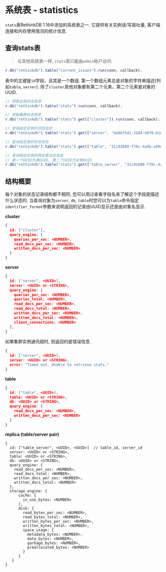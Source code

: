 # 系统表 - statistics
`stats`表RethinkDB 1.16中添加的系统表之一.
它提供有关实例读/写吞吐量, 客户端连接和内存使用情况的统计信息.

## 查询stats表
> 与其他系统表一样, `stats`表只能由`admin`帐户访问.

```javascript
r.db("rethinkdb").table("current_issues").run(conn, callback);
```

表中的主键是`id`字段，且其是一个数组. 第一个数组元素总是对象的字符串描述(列如`table`, `server`).
除了`cluster`其他对象都有第二个元素，第二个元素是对象的UUID.

```javascript
// 获取全局状态信息
r.db("rethinkdb").table("stats").run(conn, callback);

// 获取集群状态信息
r.db("rethinkdb").table("stats").get(["cluster"]).run(conn, callback);

// 查询指定实例的状态信息
r.db("rethinkdb").table("stats").get(["server", "de8b75d1-3184-48f0-b1ef-99a9c04e2be5"]).run(conn, callback);

// 查询指定表的状态信息
r.db("rethinkdb").table("stats").get(["table", "31c92680-f70c-4a4b-a49e-b238eb12c023"]).run(conn, callback);

// 查询特定实例的特定表状态信息
// 第一个UUID为表UUID, 第二个UUID为实例UUID
r.db("rethinkdb").table("stats").get(["table_server", "31c92680-f70c-4a4b-a49e-b238eb12c023", "de8b75d1-3184-48f0-b1ef-99a9c04e2be5"]).run(conn, callback);
```

## 结构概要
每个对象的状态记录结构都不相同, 您可以用过查看字段名来了解这个字段是描述什么状态的.
当查询对象为`server`, `db`, `table`时您可以为`table`命令指定`identifier_format`参数来说明返回的记录由UUID显示还是由对象名显示.

__cluster__

```json
{
  id: ["cluster"],
  query_engine: {
    queries_per_sec: <NUMBER>,
    read_docs_per_sec: <NUMBER>,
    written_docs_per_sec: <NUMBER>
  }
}
```

__server__

```json
{
  id: ["server", <UUID>],
  server: <UUID> or <STRING>,
  query_engine: {
    queries_per_sec: <NUMBER>,
    queries_total: <NUMBER>,
    read_docs_per_sec: <NUMBER>,
    read_docs_total: <NUMBER>,
    written_docs_per_sec: <NUMBER>,
    written_docs_total: <NUMBER>,
    client_connections: <NUMBER>
  },
}
```

如果集群实例通讯超时, 则返回的是错误信息.

```json
{
  id: ["server", <UUID>],
  server: <UUID> or <STRING>,
  error: "Timed out. Unable to retrieve stats."
}
```

__table__

```json
{
  id: ["table", <UUID>],
  table: <UUID> or <STRING>,
  db: <UUID> or <STRING>,
  query_engine: {
    read_docs_per_sec: <NUMBER>,
    written_docs_per_sec: <NUMBER>
  }
}
```

__replica (table/server pair)__

```
{
  id: ["table_server", <UUID>, <UUID>]  // table_id, server_id
  server: <UUID> or <STRING>,
  table: <UUID> or <STRING>,
  db: <UUID> or <STRING>,
  query_engine: {
    read_docs_per_sec: <NUMBER>,
    read_docs_total: <NUMBER>,
    written_docs_per_sec: <NUMBER>,
    written_docs_total: <NUMBER>
  },
  storage_engine: {
      cache: {
        in_use_bytes: <NUMBER>
      },
      disk: {
        read_bytes_per_sec: <NUMBER>,
        read_bytes_total: <NUMBER>,
        written_bytes_per_sec: <NUMBER>,
        written_bytes_total: <NUMBER>,
        space_usage: {
          metadata_bytes: <NUMBER>,
          data_bytes: <NUMBER>,
          garbage_bytes: <NUMBER>,
          preallocated_bytes: <NUMBER>
        }
      }
   }
}
```